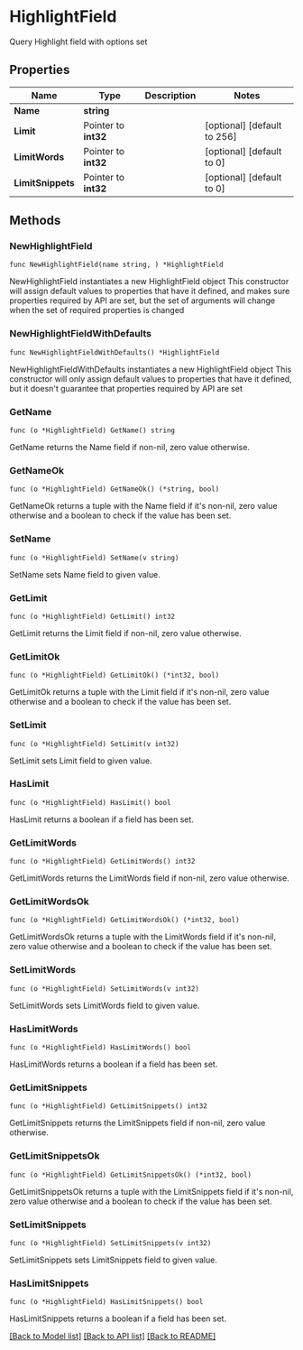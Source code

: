# HighlightField

Query Highlight field with options set

## Properties

Name | Type | Description | Notes
------------ | ------------- | ------------- | -------------
**Name** | **string** |  | 
**Limit** | Pointer to **int32** |  | [optional] [default to 256]
**LimitWords** | Pointer to **int32** |  | [optional] [default to 0]
**LimitSnippets** | Pointer to **int32** |  | [optional] [default to 0]

## Methods

### NewHighlightField

`func NewHighlightField(name string, ) *HighlightField`

NewHighlightField instantiates a new HighlightField object
This constructor will assign default values to properties that have it defined,
and makes sure properties required by API are set, but the set of arguments
will change when the set of required properties is changed

### NewHighlightFieldWithDefaults

`func NewHighlightFieldWithDefaults() *HighlightField`

NewHighlightFieldWithDefaults instantiates a new HighlightField object
This constructor will only assign default values to properties that have it defined,
but it doesn't guarantee that properties required by API are set

### GetName

`func (o *HighlightField) GetName() string`

GetName returns the Name field if non-nil, zero value otherwise.

### GetNameOk

`func (o *HighlightField) GetNameOk() (*string, bool)`

GetNameOk returns a tuple with the Name field if it's non-nil, zero value otherwise
and a boolean to check if the value has been set.

### SetName

`func (o *HighlightField) SetName(v string)`

SetName sets Name field to given value.


### GetLimit

`func (o *HighlightField) GetLimit() int32`

GetLimit returns the Limit field if non-nil, zero value otherwise.

### GetLimitOk

`func (o *HighlightField) GetLimitOk() (*int32, bool)`

GetLimitOk returns a tuple with the Limit field if it's non-nil, zero value otherwise
and a boolean to check if the value has been set.

### SetLimit

`func (o *HighlightField) SetLimit(v int32)`

SetLimit sets Limit field to given value.

### HasLimit

`func (o *HighlightField) HasLimit() bool`

HasLimit returns a boolean if a field has been set.

### GetLimitWords

`func (o *HighlightField) GetLimitWords() int32`

GetLimitWords returns the LimitWords field if non-nil, zero value otherwise.

### GetLimitWordsOk

`func (o *HighlightField) GetLimitWordsOk() (*int32, bool)`

GetLimitWordsOk returns a tuple with the LimitWords field if it's non-nil, zero value otherwise
and a boolean to check if the value has been set.

### SetLimitWords

`func (o *HighlightField) SetLimitWords(v int32)`

SetLimitWords sets LimitWords field to given value.

### HasLimitWords

`func (o *HighlightField) HasLimitWords() bool`

HasLimitWords returns a boolean if a field has been set.

### GetLimitSnippets

`func (o *HighlightField) GetLimitSnippets() int32`

GetLimitSnippets returns the LimitSnippets field if non-nil, zero value otherwise.

### GetLimitSnippetsOk

`func (o *HighlightField) GetLimitSnippetsOk() (*int32, bool)`

GetLimitSnippetsOk returns a tuple with the LimitSnippets field if it's non-nil, zero value otherwise
and a boolean to check if the value has been set.

### SetLimitSnippets

`func (o *HighlightField) SetLimitSnippets(v int32)`

SetLimitSnippets sets LimitSnippets field to given value.

### HasLimitSnippets

`func (o *HighlightField) HasLimitSnippets() bool`

HasLimitSnippets returns a boolean if a field has been set.


[[Back to Model list]](../README.md#documentation-for-models) [[Back to API list]](../README.md#documentation-for-api-endpoints) [[Back to README]](../README.md)


